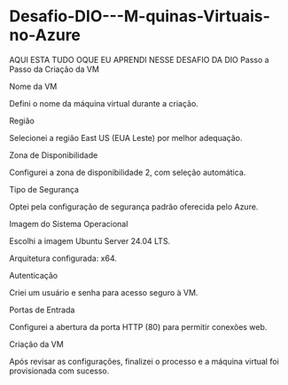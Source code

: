 # Desafio-DIO---M-quinas-Virtuais-no-Azure
AQUI ESTA TUDO OQUE EU APRENDI NESSE DESAFIO DA DIO
Passo a Passo da Criação da VM

Nome da VM

Defini o nome da máquina virtual durante a criação.

Região

Selecionei a região East US (EUA Leste) por melhor adequação.

Zona de Disponibilidade

Configurei a zona de disponibilidade 2, com seleção automática.

Tipo de Segurança

Optei pela configuração de segurança padrão oferecida pelo Azure.

Imagem do Sistema Operacional

Escolhi a imagem Ubuntu Server 24.04 LTS.

Arquitetura configurada: x64.

Autenticação

Criei um usuário e senha para acesso seguro à VM.

Portas de Entrada

Configurei a abertura da porta HTTP (80) para permitir conexões web.

Criação da VM

Após revisar as configurações, finalizei o processo e a máquina virtual foi provisionada com sucesso.
